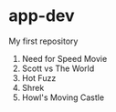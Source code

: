 # app-dev
My first repository
1. Need for Speed Movie
2. Scott vs The World
3. Hot Fuzz
4. Shrek
5. Howl's Moving Castle

